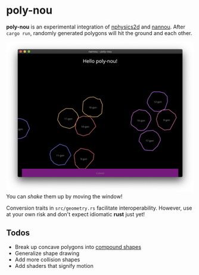 # poly-nou
**poly-nou** is an experimental integration of [nphysics2d](https://nphysics.org)
and [nannou](https://nannou.cc). After `cargo run`, randomly generated
polygons will hit the ground and each other.

![screenshot](https://raw.githubusercontent.com/ahirner/poly-nou/master/media/screenshot.png)
You can *shake* them up by moving the window!

Conversion traits in `src/geometry.rs` facilitate interoperability. However, use
at your own risk and don't expect idiomatic **rust** just yet!

## Todos
- Break up concave polygons into [compound shapes](https://ncollide.org/geometric_representations/#compound)
- Generalize shape drawing
- Add more collision shapes
- Add shaders that signify motion